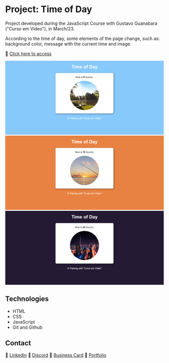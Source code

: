 # Project: Time of Day

Project developed during the JavaScript Course with Gustavo Guanabara ("Curso em Vídeo"), in March/23.

According to the time of day, some elements of the page change, such as: background color, message with the current time and image.

🔗 [Click here to access](https://renato-albuquerque.github.io/timeofday-jscourse-gustavoguanabara/)

![screenshot](files/screencapture-morning.png)
![screenshot](files/screencapture-afternoon.png)
![screenshot](files/screencapture-night.png)

## Technologies

- HTML
- CSS
- JavaScript
- Git and Github

## Contact

🔗 [Linkedin](https://www.linkedin.com/in/renato-malbuquerque/)
🔗 [Discord](https://discordapp.com/users/992621595547938837)
🔗 [Business Card](https://rma-contacts.vercel.app/)
🔗 [Portfolio](https://portfolio-renatoalbuquerque.vercel.app/)